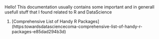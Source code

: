 Hello! This documentation usually contains some important and in generall usefull stuff that I found related to R and DataScience


1. [Comprehensive List of Handy R Packages] (https:towardsdatasciencecoma-comprehensive-list-of-handy-r-packages-e85dad294b3d)
 